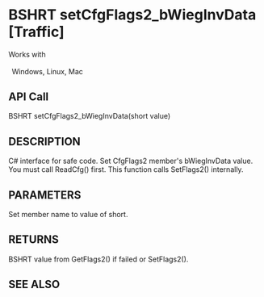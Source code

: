 # BSHRT setCfgFlags2_bWiegInvData [Traffic]

Works with <p class="s1" style="padding-top: 2pt;padding-left: 5pt;text-indent: 0pt;text-align: left;"><a name="bookmark399">&zwnj;</a>Windows, Linux, Mac</p>

## API Call
BSHRT setCfgFlags2_bWiegInvData(short value)
## DESCRIPTION
C# interface for safe code. Set CfgFlags2 member&#39;s bWiegInvData value. You must call ReadCfg() first. This function calls SetFlags2() internally.

## PARAMETERS
Set member name to value of short.

## RETURNS
BSHRT value from GetFlags2() if failed or SetFlags2().

## SEE ALSO


